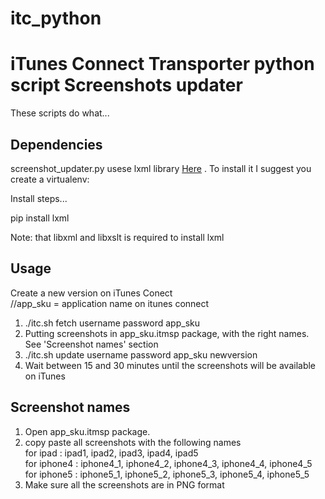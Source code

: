 itc_python
==========

iTunes Connect Transporter python script 
Screenshots updater
===================

These scripts do what...

Dependencies
------------

screenshot_updater.py usese lxml library [Here](http://lxml.de/index.html#download)
. To install it I suggest you create
a virtualenv:

Install steps...

pip install lxml

Note: that libxml and libxslt is required to install lxml


Usage
-----

Create a new version on iTunes Conect <br/>
//app_sku = application name on itunes connect <br/>
1. ./itc.sh fetch username password app_sku <br/>
2. Putting screenshots in app_sku.itmsp package, with the right names. See 'Screenshot names' section <br/>
3. ./itc.sh update username password app_sku newversion <br/>
4. Wait between 15 and 30 minutes until the screenshots will be available on iTunes <br/>

Screenshot names
----------------

1. Open app_sku.itmsp package. <br/>
2. copy paste all screenshots with the following names <br/>
   for ipad : ipad1, ipad2, ipad3, ipad4, ipad5 <br/>
   for iphone4 : iphone4_1, iphone4_2, iphone4_3, iphone4_4, iphone4_5 <br/>
   for iphone5 : iphone5_1, iphone5_2, iphone5_3, iphone5_4, iphone5_5 <br/>
3. Make sure all the screenshots are in PNG format
